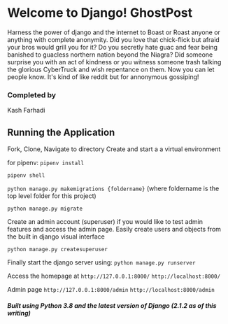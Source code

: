 # Welcome to Django! GhostPost
Harness the power of django and the internet to Boast or Roast anyone or anything with complete anonymity. Did you love that chick-flick but afraid your bros would grill you for it? Do you secretly hate guac and fear being banished to guacless northern nation beyond the Niagra? Did someone surprise you with an act of kindness or you witness someone trash talking the glorious CyberTruck and wish repentance on them. Now you can let people know. It's kind of like reddit but for annonymous gossiping!

### Completed by
Kash Farhadi

## Running the Application

Fork, Clone, Navigate to directory
Create and start a a virtual environment

for pipenv:
`pipenv install`

`pipenv shell`

`python manage.py makemigrations {foldername}` 
(where foldername is the top level folder for this project)

`python manage.py migrate`

Create an admin account (superuser) if you would like to test admin features and access the admin page. Easily create users and objects from the built in django visual interface

`python manage.py createsuperuser`

Finally start the django server using: 
`python manage.py runserver`

Access the homepage at 
`http://127.0.0.1:8000/` 
`http://localhost:8000/`

Admin page
`http://127.0.0.1:8000/admin` 
`http://localhost:8000/admin`


##### Built using Python 3.8 and the latest version of Django (2.1.2 as of this writing)
